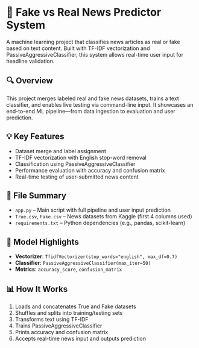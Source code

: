 # 📰 Fake vs Real News Predictor System

A machine learning project that classifies news articles as real or fake based on text content. Built with TF-IDF vectorization and PassiveAggressiveClassifier, this system allows real-time user input for headline validation.

## 🔍 Overview
This project merges labeled real and fake news datasets, trains a text classifier, and enables live testing via command-line input. It showcases an end-to-end ML pipeline—from data ingestion to evaluation and user prediction.

## 💡 Key Features
- Dataset merge and label assignment
- TF-IDF vectorization with English stop-word removal
- Classification using PassiveAggressiveClassifier
- Performance evaluation with accuracy and confusion matrix
- Real-time testing of user-submitted news content

## 📁 File Summary
- `app.py` – Main script with full pipeline and user input prediction
- `True.csv`, `Fake.csv` – News datasets from Kaggle (first 4 columns used)
- `requirements.txt` – Python dependencies (e.g., pandas, scikit-learn)

## 🧠 Model Highlights
- **Vectorizer**: `TfidfVectorizer(stop_words="english", max_df=0.7)`
- **Classifier**: `PassiveAggressiveClassifier(max_iter=50)`
- **Metrics**: `accuracy_score`, `confusion_matrix`

## 📊 How It Works
1. Loads and concatenates True and Fake datasets
2. Shuffles and splits into training/testing sets
3. Transforms text using TF-IDF
4. Trains PassiveAggressiveClassifier
5. Prints accuracy and confusion matrix
6. Accepts real-time news input and outputs prediction

